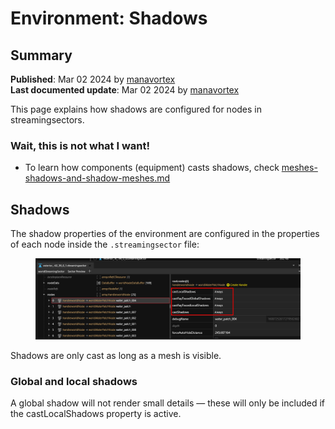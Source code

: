 # Environment: Shadows

## Summary

**Published**: Mar 02 2024 by [manavortex](https://app.gitbook.com/u/NfZBoxGegfUqB33J9HXuCs6PVaC3 "mention")\
**Last documented update**: Mar 02 2024 by [manavortex](https://app.gitbook.com/u/NfZBoxGegfUqB33J9HXuCs6PVaC3 "mention")

This page explains how shadows are configured for nodes in streamingsectors.&#x20;

### Wait, this is not what I want!

* To learn how components (equipment) casts shadows, check [meshes-shadows-and-shadow-meshes.md](../3d-objects-.mesh-files/meshes-shadows-and-shadow-meshes.md "mention")

## Shadows

The shadow properties of the environment are configured in the properties of each node inside the `.streamingsector` file:

<figure><img src="../../../../.gitbook/assets/environment_cast_shadows.png" alt=""><figcaption></figcaption></figure>

Shadows are only cast as long as a mesh is visible.

### Global and local shadows

A global shadow will not render small details — these will only be included if the castLocalShadows property is active.

